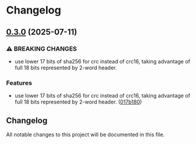 # Changelog

## [0.3.0](https://github.com/merklejerk/rune-512/compare/rune-512-py-v0.2.0...rune-512-py-v0.3.0) (2025-07-11)


### ⚠ BREAKING CHANGES

* use lower 17 bits of sha256 for crc instead of crc16, taking advantage of full 18 bits represented by 2-word header.

### Features

* use lower 17 bits of sha256 for crc instead of crc16, taking advantage of full 18 bits represented by 2-word header. ([017b180](https://github.com/merklejerk/rune-512/commit/017b18050b80b103e75ba0a4cdb9d09dca23ad48))

## Changelog

All notable changes to this project will be documented in this file.
